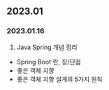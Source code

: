## 2023.01
### 2023.01.16
1. Java Spring 개념 정리  
 + Spring Boot 란, 장/단점
 + 좋은 객체 지향
 + 좋은 객체 지향 설계의 5가지 원칙
